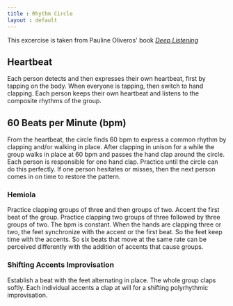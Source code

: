 ```yaml
---
title : Rhythm Circle
layout : default
---
```


This excercise is taken from Pauline Oliveros' book [_Deep Listening_](https://www.amazon.com/Deep-Listening-Composers-Sound-Practice/dp/0595343651
)

## Heartbeat

Each person detects and then expresses their own heartbeat, first by tapping on the body. When everyone is tapping, then switch to hand clapping. Each person keeps their own heartbeat and listens to the composite rhythms of the group. 

## 60 Beats per Minute (bpm)

From the heartbeat, the circle finds 60 bpm to express a common rhythm by clapping and/or walking in place. After clapping in unison for a while the group walks in place at 60 bpm and passes the hand clap around the circle. Each person is responsible for one hand clap. Practice until the circle can do this perfectly. If one person hesitates or misses, then the next person comes in on time to restore the pattern. 

### Hemiola

Practice clapping groups of three and then groups of two. Accent the first beat of the group. Practice clapping two groups of three followed by three groups of two. The bpm is constant. When the hands are clapping three or two, the feet synchronize with the accent or the first beat. So the feet keep time with the accents. So six beats that move at the same rate can be perceived differently with the addition of accents that cause groups. 

### Shifting Accents Improvisation 

Establish a beat with the feet alternating in place. The whole group claps softly. Each individual accents a clap at will for a shifting polyrhythmic improvisation. 